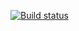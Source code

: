 [![Build status](https://ci.appveyor.com/api/projects/status/qqglxt76747pjxts?svg=true)](https://ci.appveyor.com/project/Maksim-Shalaev/aqa2)

